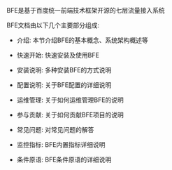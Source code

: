 BFE是基于百度统一前端技术框架开源的七层流量接入系统

BFE文档由以下几个主要部分组成:

* 介绍: 本节介绍BFE的基本概念、系统架构概述等

* 快速开始: 快速安装及使用BFE

* 安装说明: 多种安装BFE的方式说明

* 配置说明: 关于BFE配置的详细说明

* 运维管理: 关于如何运维管理BFE的说明

* 参与贡献: 关于如何贡献BFE项目的说明

* 常见问题: 对常见问题的解答

* 监控指标: BFE内置指标详细说明

* 条件原语: BFE条件原语的详细说明
